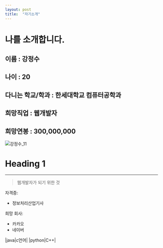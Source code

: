 ```yaml
---
layout: post
title:  "자기소개"
---
```


# 나를 소개합니다.

## 이름 : 강정수
## 나이 : 20
## 다니는 학교/학과 : 한세대학교 컴퓨터공학과
## 희망직업 : 웹개발자
## 희망연봉 : 300,000,000

![강정수_11](https://user-images.githubusercontent.com/127123810/225059427-490a8525-7a8c-4948-843b-ac5b18dcfdce.jpg)

<!-- Heading -->
# Heading 1

<!-- Line -->
___

<!-- Quote -->
> 웹개발자가 되기 위한 것
<!-- Bullet list -->
자격증:
* 정보처리산업기사

희망 회사:
* 카카오
* 네이버

<!-- Table -->
|java|c언어|
|python|C++|
